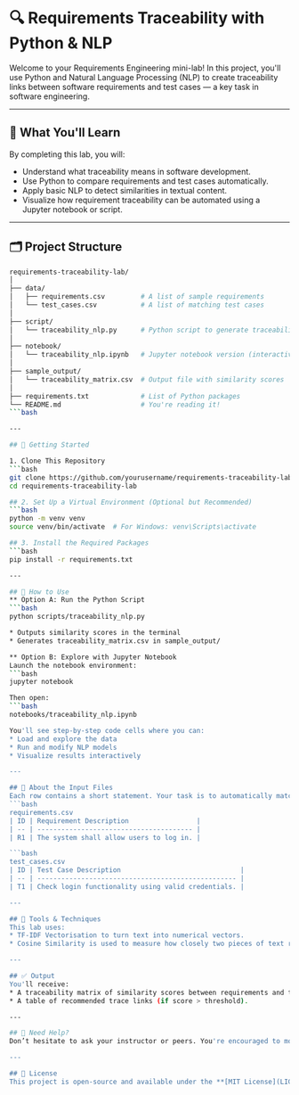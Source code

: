 # 🔍 Requirements Traceability with Python & NLP

Welcome to your Requirements Engineering mini-lab! In this project, you'll use Python and Natural Language Processing (NLP) to create traceability links between software requirements and test cases — a key task in software engineering.

---

## 🎯 What You'll Learn

By completing this lab, you will:
- Understand what traceability means in software development.
- Use Python to compare requirements and test cases automatically.
- Apply basic NLP to detect similarities in textual content.
- Visualize how requirement traceability can be automated using a Jupyter notebook or script.

---

## 🗂️ Project Structure

```bash
requirements-traceability-lab/
│
├── data/
│   ├── requirements.csv         # A list of sample requirements
│   └── test_cases.csv           # A list of matching test cases
│
├── script/
│   └── traceability_nlp.py      # Python script to generate traceability links
│
├── notebook/
│   └── traceability_nlp.ipynb   # Jupyter notebook version (interactive)
│
├── sample_output/
│   └── traceability_matrix.csv  # Output file with similarity scores
│
├── requirements.txt             # List of Python packages
└── README.md                    # You're reading it!
```bash

---

## 🚀 Getting Started

1. Clone This Repository
```bash
git clone https://github.com/yourusername/requirements-traceability-lab.git
cd requirements-traceability-lab

## 2. Set Up a Virtual Environment (Optional but Recommended)
```bash
python -m venv venv
source venv/bin/activate  # For Windows: venv\Scripts\activate

## 3. Install the Required Packages
```bash
pip install -r requirements.txt

---

## 📘 How to Use
** Option A: Run the Python Script
```bash
python scripts/traceability_nlp.py

* Outputs similarity scores in the terminal
* Generates traceability_matrix.csv in sample_output/

** Option B: Explore with Jupyter Notebook
Launch the notebook environment:
```bash
jupyter notebook

Then open:
```bash
notebooks/traceability_nlp.ipynb

You'll see step-by-step code cells where you can:
* Load and explore the data
* Run and modify NLP models
* Visualize results interactively

---

## 📁 About the Input Files
Each row contains a short statement. Your task is to automatically match requirements to test cases using similarity analysis.
```bash
requirements.csv
| ID | Requirement Description                 |
| -- | --------------------------------------- |
| R1 | The system shall allow users to log in. |

```bash
test_cases.csv
| ID | Test Case Description                              |
| -- | -------------------------------------------------- |
| T1 | Check login functionality using valid credentials. |

---

## 🧠 Tools & Techniques
This lab uses:
* TF-IDF Vectorisation to turn text into numerical vectors.
* Cosine Similarity is used to measure how closely two pieces of text relate.

---

## ✅ Output
You'll receive:
* A traceability matrix of similarity scores between requirements and test cases.
* A table of recommended trace links (if score > threshold).

---

## 🙋 Need Help?
Don’t hesitate to ask your instructor or peers. You're encouraged to modify the code and explore how changes affect results.

---

## 📜 License
This project is open-source and available under the **[MIT License](LICENSE)**. Feel free to use or adapt for educational purposes. 
